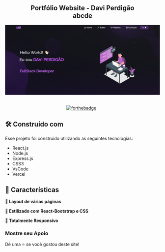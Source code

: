 <h2 align="center">
  Portfólio Website - Davi Perdigão<br/>abcde
  <!-- <a href="http://soumya-jit.tech/" target="_blank">soumyajit.tech</a> -->
</h2>
<div align="center">
  <img alt="Demo" src="./Images/readme-img.png" />
</div>

<br/>

<div align="center">

  [![forthebadge](https://forthebadge.com/images/badges/made-with-javascript.svg)](https://forthebadge.com) &nbsp;

</div>

## 🛠 Construído com

<!-- Meu portfólio pessoal <a href="http://soumya-jit.tech/" target="_blank">soumyajit.tech</a> que apresenta alguns dos meus projetos no github, bem como meu currículo e habilidades técnicas. -->

Esse projeto foi construído utilizando as seguintes tecnologias:

- React.js
- Node.js
- Express.js
- CSS3
- VsCode
- Vercel

## 📌 Características

**📖 Layout de várias páginas**

**🎨 Estilizado com React-Bootstrap e CSS**

**📱 Totalmente Responsivo**

### Mostre seu Apoio

Dê uma ⭐ se você gostou deste site!
